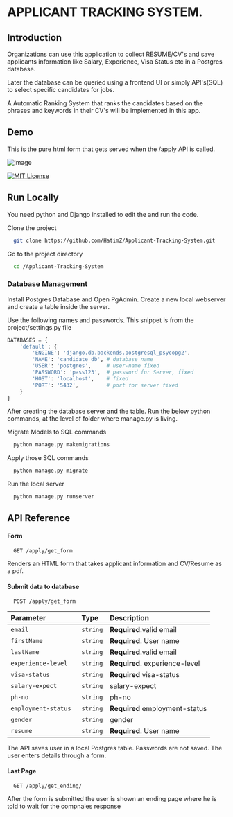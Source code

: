 # APPLICANT TRACKING SYSTEM.

## Introduction

Organizations can use this application to collect RESUME/CV's and save 
applicants information like Salary, Experience, Visa Status etc in
a Postgres database.

Later the database can be queried using a frontend UI or simply
API's(SQL) to select specific candidates for jobs.

A Automatic Ranking System that ranks the candidates based on the
phrases and keywords in their CV's will be implemented in this app.










## Demo

This is the pure html form that gets served when the /apply API is called.

![image](https://user-images.githubusercontent.com/63000127/185745137-d2680760-7bb8-4768-b5df-cb3dd571e663.png)









[![MIT License](https://img.shields.io/badge/License-MIT-green.svg)](https://choosealicense.com/licenses/mit/)


## Run Locally

You need python and Django installed to edit the and run the code.

Clone the project

```bash
  git clone https://github.com/HatimZ/Applicant-Tracking-System.git
```

Go to the project directory

```bash
  cd /Applicant-Tracking-System
```

### Database Management

Install Postgres Database and Open PgAdmin. Create a new local webserver 
and create a table inside the server.

Use the following names and passwords. This snippet is from the project/settings.py file

```python
DATABASES = {
    'default': {
        'ENGINE': 'django.db.backends.postgresql_psycopg2',
        'NAME': 'candidate_db', # database name 
        'USER': 'postgres',     # user-name fixed
        'PASSWORD': 'pass123',  # password for Server, fixed
        'HOST': 'localhost',    # fixed
        'PORT': '5432',         # port for server fixed
    }
}
```
After creating the database server and the table.
Run the below python commands, at the level of folder where
manage.py is living.


Migrate Models to SQL commands
```python
  python manage.py makemigrations
```

Apply those SQL commands
```python
  python manage.py migrate
```

Run the local server 
```python
  python manage.py runserver
```

## API Reference

#### Form

```http
  GET /apply/get_form
```

Renders an HTML form that takes applicant information and CV/Resume as a pdf.

#### Submit data to database

```http
  POST /apply/get_form
```

| Parameter | Type     | Description                       |
| :-------- | :------- | :-------------------------------- |
| `email `      | `string` | **Required**.valid email |
| `firstName `      | `string` | **Required**. User name |
| `lastName `      | `string` | **Required**.valid email |
| `experience-level `      | `string` | **Required**. experience-level |
| `visa-status `      | `string` | **Required** visa-status |
| `salary-expect `      | `string` | salary-expect |
| `ph-no `      | `string` | ph-no  |
| `employment-status `      | `string` | **Required** employment-status |
| `gender `      | `string` | gender |
| `resume `      | `string` | **Required**. User name |

The API saves user in a local Postgres table. Passwords are not saved.
The user enters details through a form.

#### Last Page

```http
  GET /apply/get_ending/
```
After the form is submitted the user is shown an ending page
where he is told to wait for the compnaies response


